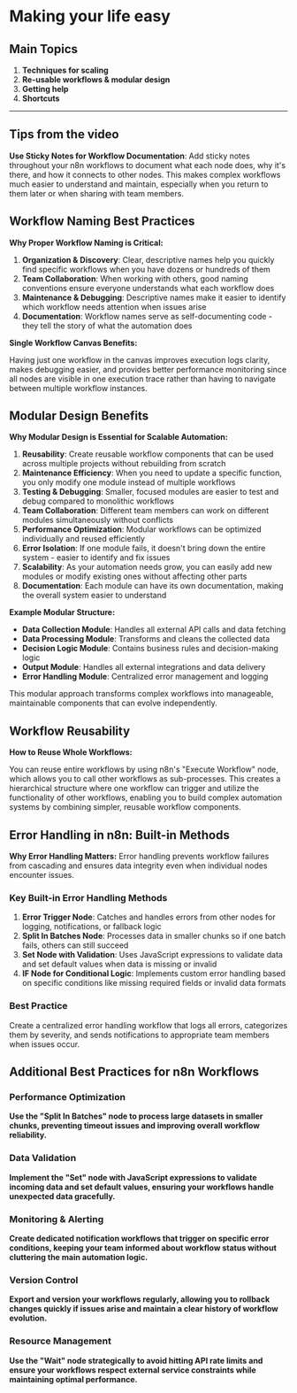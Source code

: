 # Making your life easy

## Main Topics

1. **Techniques for scaling**
2. **Re-usable workflows & modular design**
3. **Getting help**
4. **Shortcuts**

---

## Tips from the video

**Use Sticky Notes for Workflow Documentation**: Add sticky notes throughout your n8n workflows to document what each node does, why it's there, and how it connects to other nodes. This makes complex workflows much easier to understand and maintain, especially when you return to them later or when sharing with team members.

## Workflow Naming Best Practices

**Why Proper Workflow Naming is Critical:**

1. **Organization & Discovery**: Clear, descriptive names help you quickly find specific workflows when you have dozens or hundreds of them
2. **Team Collaboration**: When working with others, good naming conventions ensure everyone understands what each workflow does
3. **Maintenance & Debugging**: Descriptive names make it easier to identify which workflow needs attention when issues arise
4. **Documentation**: Workflow names serve as self-documenting code - they tell the story of what the automation does

**Single Workflow Canvas Benefits:**

Having just one workflow in the canvas improves execution logs clarity, makes debugging easier, and provides better performance monitoring since all nodes are visible in one execution trace rather than having to navigate between multiple workflow instances.

## Modular Design Benefits

**Why Modular Design is Essential for Scalable Automation:**

1. **Reusability**: Create reusable workflow components that can be used across multiple projects without rebuilding from scratch
2. **Maintenance Efficiency**: When you need to update a specific function, you only modify one module instead of multiple workflows
3. **Testing & Debugging**: Smaller, focused modules are easier to test and debug compared to monolithic workflows
4. **Team Collaboration**: Different team members can work on different modules simultaneously without conflicts
5. **Performance Optimization**: Modular workflows can be optimized individually and reused efficiently
6. **Error Isolation**: If one module fails, it doesn't bring down the entire system - easier to identify and fix issues
7. **Scalability**: As your automation needs grow, you can easily add new modules or modify existing ones without affecting other parts
8. **Documentation**: Each module can have its own documentation, making the overall system easier to understand

**Example Modular Structure:**

- **Data Collection Module**: Handles all external API calls and data fetching
- **Data Processing Module**: Transforms and cleans the collected data
- **Decision Logic Module**: Contains business rules and decision-making logic
- **Output Module**: Handles all external integrations and data delivery
- **Error Handling Module**: Centralized error management and logging

This modular approach transforms complex workflows into manageable, maintainable components that can evolve independently.

## Workflow Reusability

**How to Reuse Whole Workflows:**

You can reuse entire workflows by using n8n's "Execute Workflow" node, which allows you to call other workflows as sub-processes. This creates a hierarchical structure where one workflow can trigger and utilize the functionality of other workflows, enabling you to build complex automation systems by combining simpler, reusable workflow components.

## Error Handling in n8n: Built-in Methods

**Why Error Handling Matters:**
Error handling prevents workflow failures from cascading and ensures data integrity even when individual nodes encounter issues.

### Key Built-in Error Handling Methods

1. **Error Trigger Node**: Catches and handles errors from other nodes for logging, notifications, or fallback logic
2. **Split In Batches Node**: Processes data in smaller chunks so if one batch fails, others can still succeed
3. **Set Node with Validation**: Uses JavaScript expressions to validate data and set default values when data is missing or invalid
4. **IF Node for Conditional Logic**: Implements custom error handling based on specific conditions like missing required fields or invalid data formats

### Best Practice

Create a centralized error handling workflow that logs all errors, categorizes them by severity, and sends notifications to appropriate team members when issues occur.

## Additional Best Practices for n8n Workflows

### Performance Optimization

**Use the "Split In Batches" node to process large datasets in smaller chunks, preventing timeout issues and improving overall workflow reliability.**

### Data Validation

**Implement the "Set" node with JavaScript expressions to validate incoming data and set default values, ensuring your workflows handle unexpected data gracefully.**

### Monitoring & Alerting

**Create dedicated notification workflows that trigger on specific error conditions, keeping your team informed about workflow status without cluttering the main automation logic.**

### Version Control

**Export and version your workflows regularly, allowing you to rollback changes quickly if issues arise and maintain a clear history of workflow evolution.**

### Resource Management

**Use the "Wait" node strategically to avoid hitting API rate limits and ensure your workflows respect external service constraints while maintaining optimal performance.**
